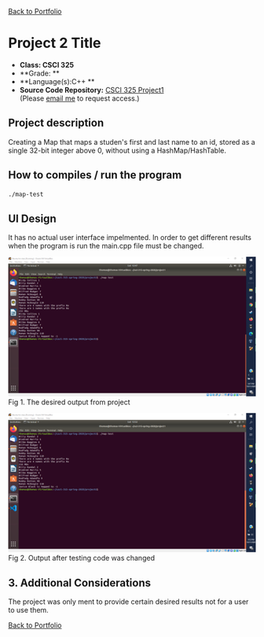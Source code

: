 [Back to Portfolio](./)

Project 2 Title
===============

-   **Class: CSCI 325** 
-   **Grade: **
-   **Language(s):C++ **
-   **Source Code Repository:** [CSCI 325 Project1](https://github.com/tjramsey/CSCI-325-Project1/)  
    (Please [email me](mailto:tjramsey@csustudent.net?subject=GitHub%20Access) to request access.)

## Project description

Creating a Map that maps a studen's first and last name to an id, stored as a single 32-bit integer above 0, without using a HashMap/HashTable.

## How to compiles / run the program

```bash
./map-test
```

## UI Design

It has no actual user interface impelmented. In order to get different results when the program is run the main.cpp file must be changed. 

![screenshot](images/Screenshot%20(35).png)
Fig 1. The desired output from project

![screenshot](images/Screenshot%20(36).png)
Fig 2. Output after testing code was changed

## 3. Additional Considerations
The project was only ment to provide certain desired results not for a user to use them.

[Back to Portfolio](./)
